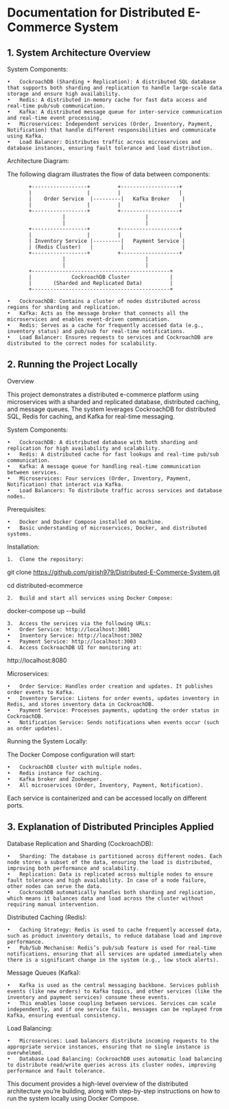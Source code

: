 # Documentation for Distributed E-Commerce System

## 1. System Architecture Overview

System Components:

	•	CockroachDB (Sharding + Replication): A distributed SQL database that supports both sharding and replication to handle large-scale data storage and ensure high availability.
	•	Redis: A distributed in-memory cache for fast data access and real-time pub/sub communication.
	•	Kafka: A distributed message queue for inter-service communication and real-time event processing.
	•	Microservices: Independent services (Order, Inventory, Payment, Notification) that handle different responsibilities and communicate using Kafka.
	•	Load Balancer: Distributes traffic across microservices and database instances, ensuring fault tolerance and load distribution.

Architecture Diagram:

The following diagram illustrates the flow of data between components:

           +------------------+         +-------------------+
           |                  |         |                   |
           |    Order Service  |---------|   Kafka Broker    |
           |                  |         |                   |
           +------------------+         +-------------------+
                      |                          |
                      |                          |
           +------------------+         +-------------------+
           |                  |         |                   |
           | Inventory Service |---------|   Payment Service |
           | (Redis Cluster)   |         |                   |
           +------------------+         +-------------------+
                      |                          |
                      |                          |
           +---------------------------------------------+
           |             CockroachDB Cluster             |
           |       (Sharded and Replicated Data)         |
           +---------------------------------------------+

	•	CockroachDB: Contains a cluster of nodes distributed across regions for sharding and replication.
	•	Kafka: Acts as the message broker that connects all the microservices and enables event-driven communication.
	•	Redis: Serves as a cache for frequently accessed data (e.g., inventory status) and pub/sub for real-time notifications.
	•	Load Balancer: Ensures requests to services and CockroachDB are distributed to the correct nodes for scalability.

## 2. Running the Project Locally

Overview

This project demonstrates a distributed e-commerce platform using microservices with a sharded and replicated database, distributed caching, and message queues. The system leverages CockroachDB for distributed SQL, Redis for caching, and Kafka for real-time messaging.

System Components:

	•	CockroachDB: A distributed database with both sharding and replication for high availability and scalability.
	•	Redis: A distributed cache for fast lookups and real-time pub/sub communication.
	•	Kafka: A message queue for handling real-time communication between services.
	•	Microservices: Four services (Order, Inventory, Payment, Notification) that interact via Kafka.
	•	Load Balancers: To distribute traffic across services and database nodes.

Prerequisites:

	•	Docker and Docker Compose installed on machine.
	•	Basic understanding of microservices, Docker, and distributed systems.

Installation:

	1.	Clone the repository:

git clone https://github.com/girish979/Distributed-E-Commerce-System.git

cd distributed-ecommerce


	2.	Build and start all services using Docker Compose:

docker-compose up --build


	3.	Access the services via the following URLs:
	•	Order Service: http://localhost:3001
	•	Inventory Service: http://localhost:3002
	•	Payment Service: http://localhost:3003
	4.	Access CockroachDB UI for monitoring at:

http://localhost:8080



Microservices:

	•	Order Service: Handles order creation and updates. It publishes order events to Kafka.
	•	Inventory Service: Listens for order events, updates inventory in Redis, and stores inventory data in CockroachDB.
	•	Payment Service: Processes payments, updating the order status in CockroachDB.
	•	Notification Service: Sends notifications when events occur (such as order updates).

Running the System Locally:

The Docker Compose configuration will start:

	•	CockroachDB cluster with multiple nodes.
	•	Redis instance for caching.
	•	Kafka broker and Zookeeper.
	•	All microservices (Order, Inventory, Payment, Notification).

Each service is containerized and can be accessed locally on different ports.

## 3. Explanation of Distributed Principles Applied

Database Replication and Sharding (CockroachDB):

	•	Sharding: The database is partitioned across different nodes. Each node stores a subset of the data, ensuring the load is distributed, improving both performance and scalability.
	•	Replication: Data is replicated across multiple nodes to ensure fault tolerance and high availability. In case of a node failure, other nodes can serve the data.
	•	CockroachDB automatically handles both sharding and replication, which means it balances data and load across the cluster without requiring manual intervention.

Distributed Caching (Redis):

	•	Caching Strategy: Redis is used to cache frequently accessed data, such as product inventory details, to reduce database load and improve performance.
	•	Pub/Sub Mechanism: Redis’s pub/sub feature is used for real-time notifications, ensuring that all services are updated immediately when there is a significant change in the system (e.g., low stock alerts).

Message Queues (Kafka):

	•	Kafka is used as the central messaging backbone. Services publish events (like new orders) to Kafka topics, and other services (like the inventory and payment services) consume these events.
	•	This enables loose coupling between services. Services can scale independently, and if one service fails, messages can be replayed from Kafka, ensuring eventual consistency.

Load Balancing:

	•	Microservices: Load balancers distribute incoming requests to the appropriate service instances, ensuring that no single instance is overwhelmed.
	•	Database Load Balancing: CockroachDB uses automatic load balancing to distribute read/write queries across its cluster nodes, improving performance and fault tolerance.

This document provides a high-level overview of the distributed architecture you’re building, along with step-by-step instructions on how to run the system locally using Docker Compose.
